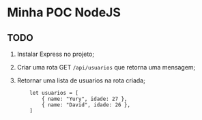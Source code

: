# Minha POC NodeJS

## TODO
1. Instalar Express no projeto;

2. Criar uma rota GET `/api/usuarios` que retorna uma mensagem;

3. Retornar uma lista de usuarios na rota criada;

    ``` 
        let usuarios = [ 
            { name: "Yury", idade: 27 },
            { name: "David", idade: 26 },
        ]
    ``` 

